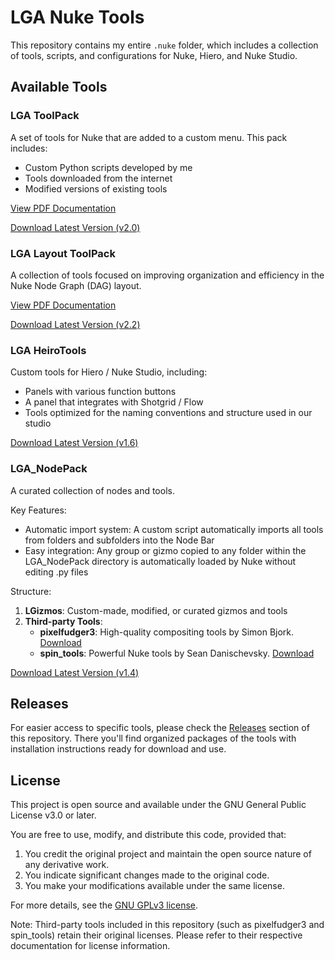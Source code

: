 # LGA Nuke Tools

This repository contains my entire `.nuke` folder, which includes a collection of tools, scripts, and configurations for Nuke, Hiero, and Nuke Studio.

## Available Tools

### LGA ToolPack
A set of tools for Nuke that are added to a custom menu. This pack includes:
- Custom Python scripts developed by me
- Tools downloaded from the internet
- Modified versions of existing tools

[View PDF Documentation](LGA_ToolPack/LGA_ToolPack.pdf)

[Download Latest Version (v2.0)](https://github.com/legandrop/LGA_Nuke/releases/tag/LGA_ToolPack_v2.0)

### LGA Layout ToolPack
A collection of tools focused on improving organization and efficiency in the Nuke Node Graph (DAG) layout.

[View PDF Documentation](LGA_ToolPack-Layout/LGA_LayoutToolPack.pdf)

[Download Latest Version (v2.2)](https://github.com/legandrop/LGA_Nuke/releases/tag/LGA_ToolPack-Layout_v2.2)

### LGA HeiroTools
Custom tools for Hiero / Nuke Studio, including:
- Panels with various function buttons
- A panel that integrates with Shotgrid / Flow
- Tools optimized for the naming conventions and structure used in our studio

[Download Latest Version (v1.6)](https://github.com/legandrop/LGA_Nuke/releases/tag/LGA_HeiroTools_v1.6)

### LGA_NodePack
A curated collection of nodes and tools.

Key Features:
- Automatic import system: A custom script automatically imports all tools from folders and subfolders into the Node Bar
- Easy integration: Any group or gizmo copied to any folder within the LGA_NodePack directory is automatically loaded by Nuke without editing .py files

Structure:
1. **LGizmos**: Custom-made, modified, or curated gizmos and tools
2. **Third-party Tools**:
   - **pixelfudger3**: High-quality compositing tools by Simon Bjork. [Download](https://www.nukepedia.com/gizmos/filter/pixelfudger-v3)
   - **spin_tools**: Powerful Nuke tools by Sean Danischevsky. [Download](https://github.com/SpinVFX/spin_nuke_gizmos)

[Download Latest Version (v1.4)](https://github.com/legandrop/LGA_Nuke/releases/tag/LGA_NodePack_v1.4)

## Releases

For easier access to specific tools, please check the [Releases](https://github.com/legandrop/LGA_Nuke/releases) section of this repository. There you'll find organized packages of the tools with installation instructions ready for download and use.

## License

This project is open source and available under the GNU General Public License v3.0 or later.

You are free to use, modify, and distribute this code, provided that:

1. You credit the original project and maintain the open source nature of any derivative work.
2. You indicate significant changes made to the original code.
3. You make your modifications available under the same license.

For more details, see the [GNU GPLv3 license](https://www.gnu.org/licenses/gpl-3.0.en.html).

Note: Third-party tools included in this repository (such as pixelfudger3 and spin_tools) retain their original licenses. Please refer to their respective documentation for license information.
